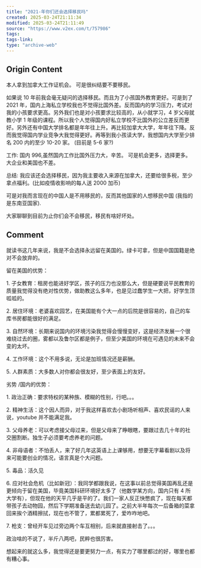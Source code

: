 ```yaml
---
title: "2021-年你们还会选择移民吗"
created: 2025-03-24T21:11:34
modified: 2025-03-24T21:11:49
source: "https://www.v2ex.com/t/757986"
tags:
tags-link:
type: "archive-web"
---
```


## Origin Content

本人拿到加拿大工作证机会。 可是很纠结要不要移民。

如果说 10 年前我会毫无疑问的选择移民。而且为了小孩国外教育更好。可是到了 2021 年，国内上海私立学校我也不觉得比国外差。反而国内的学习压力，考试对我的小孩要求更高。另外我们也是对小孩要求比较高的，从小就学习，4 岁父母就教小学 1 年级的课程。所以我个人觉得国内好私立学校不比国外的公立差反而更好。另外还有中国大学排名都是年年往上升。再比较加拿大大学，年年往下降。反而我觉得国内学业竞争大我觉得更好。再等到我小孩读大学，我想国内大学至少排名 200 内的至少 10-20 家。 (目前是 5-6 家?)

工作: 国内 996,虽然国内工作比国外压力大，辛苦。 可是机会更多，选择更多。 大企业和美国也不差。

总结: 我应该还会选择移民，因为我主要收入来源在加拿大，还要给很多税，至少拿点福利。(比如疫情收影响的每人送 2000 加币)

可是对我而言现在的中国人是不用移民的，反而其他国家的人想移民中国 (我指的是东南亚国家).

大家聊聊到目前为止你们会不会移民，移民有啥好坏处。

## Comment

就读书这几年来说，我是不会选择永远留在美国的。绿卡可拿，但是中国国籍是绝对不会放弃的。

留在美国的优势：

1\. 子女教育：租房也能进好学区，孩子的压力也没那么大，但是硬要说平民教育的质量我觉得没有绝对性优势，做助教这么多年，也是见过蠢学生一大把，好学生顶呱呱的。

2\. 居住环境：老婆喜欢园艺，在美国能有个大一点的后院是很容易的，自己的车库书房都能很好的满足。

3\. 自然环境：长期来说国内的环境污染我觉得会慢慢变好，这是经济发展一个很难绕过去的圈，雾都以及鲁尔区都是例子，但至少美国的环境在可遇见的未来不会变的太坏。

4\. 工作环境：这个不用多说，无论是加班情况还是薪酬。

5\. 人群素质：大多数人对你都会很友好，至少表面上的友好。

劣势 /国内的优势：

1\. 政治正确：要求特权的某种族、模糊的性别，行吧。。。

2\. 精神生活：这个因人而异，对于我这样喜欢去小剧场听相声、喜欢民谣的人来说，youtube 并不能满足我。

3\. 父母养老：可以考虑接父母过来，但是父母来了睁眼瞎，要跟过去几十年的社交圈割断。独生子必须要考虑养老的问题。

4\. 非母语者：不怕丢人，来了好几年这英语上上课够用，想要无字幕看剧以及将来可能要创业的情况，语言真是个大问题。

5\. 毒品：活久见

6\. 应对社会危机（比如新冠）：我同学都跟我说，在这事以前总觉得美国再乱还是更倾向于留在美国，毕竟美国科研环境好太多了（他数学某方向，国内只有 4 所大学有），但现在他的天平几乎是平的了。我们一家人反正快憋疯了，现在每天都带孩子去动物园，然后下学期准备送去幼儿园了。之前大半年每次一后备箱的菜拿回来挨个酒精擦拭，现在也不管了，累都累死了，爱咋咋地吧。

7\. 枪支：曾经开车见过旁边两个车互相别，后来就直接射击了。。。

政治啥的不说了，半斤八两吧，民粹也很厉害。

想起来的就这么多，我觉得还是要更努力一点，有实力了哪里都过的好，哪里也都有糟心事。
